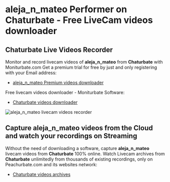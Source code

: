 # aleja_n_mateo Performer on Chaturbate - Free LiveCam videos downloader

## Chaturbate Live Videos Recorder

Monitor and record livecam videos of **aleja_n_mateo** from **Chaturbate** with Moniturbate.com
Get a premium trial for free by just and only registering with your Email address:
* [aleja_n_mateo Premium videos downloader](https://moniturbate.com/request-demo-licence-key.html)

Free livecam videos downloader - Moniturbate Software:
* [Chaturbate videos downloader](https://moniturbate.com/moniturbate-download-software.html)

![aleja_n_mateo livecam videos recorder](https://peachurnet.com/templates/moniturbate-software.png)


## Capture aleja_n_mateo videos from the Cloud and watch your recordings on Streaming

Without the need of downloading a software, capture **aleja_n_mateo** livecam videos from **Chaturbate** 100% online.
Watch Livecam archives from **Chaturbate** unlimitedly from thousands of existing recordings, only on Peachurbate.com and its websites network:
* [Chaturbate videos archives](https://peachurnet.com/)